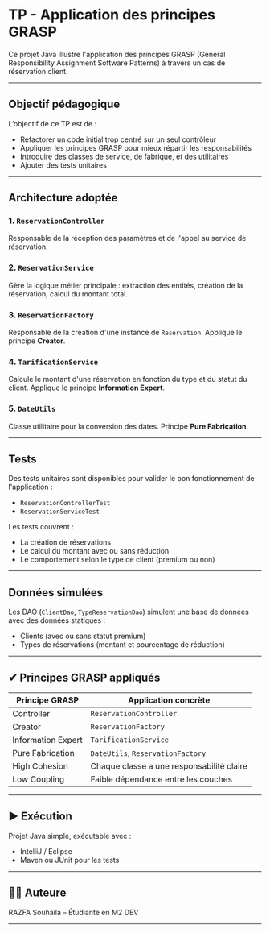 # TP - Application des principes GRASP

Ce projet Java illustre l'application des principes GRASP (General Responsibility Assignment Software Patterns) à travers un cas de réservation client.

---

## Objectif pédagogique

L’objectif de ce TP est de :
- Refactorer un code initial trop centré sur un seul contrôleur
- Appliquer les principes GRASP pour mieux répartir les responsabilités
- Introduire des classes de service, de fabrique, et des utilitaires
- Ajouter des tests unitaires

---

## Architecture adoptée

### 1. `ReservationController`
Responsable de la réception des paramètres et de l'appel au service de réservation.

### 2. `ReservationService`
Gère la logique métier principale : extraction des entités, création de la réservation, calcul du montant total.

### 3. `ReservationFactory`
Responsable de la création d'une instance de `Reservation`. Applique le principe **Creator**.

### 4. `TarificationService`
Calcule le montant d'une réservation en fonction du type et du statut du client. Applique le principe **Information Expert**.

### 5. `DateUtils`
Classe utilitaire pour la conversion des dates. Principe **Pure Fabrication**.

---

##  Tests

Des tests unitaires sont disponibles pour valider le bon fonctionnement de l'application :
- `ReservationControllerTest`
- `ReservationServiceTest`

Les tests couvrent :
- La création de réservations
- Le calcul du montant avec ou sans réduction
- Le comportement selon le type de client (premium ou non)

---

##  Données simulées

Les DAO (`ClientDao`, `TypeReservationDao`) simulent une base de données avec des données statiques :
- Clients (avec ou sans statut premium)
- Types de réservations (montant et pourcentage de réduction)

---

## ✔ Principes GRASP appliqués

| Principe GRASP         | Application concrète                        |
|------------------------|---------------------------------------------|
| Controller             | `ReservationController`                    |
| Creator                | `ReservationFactory`                       |
| Information Expert     | `TarificationService`                      |
| Pure Fabrication       | `DateUtils`, `ReservationFactory`          |
| High Cohesion          | Chaque classe a une responsabilité claire  |
| Low Coupling           | Faible dépendance entre les couches        |

---

## ▶ Exécution

Projet Java simple, exécutable avec :
- IntelliJ / Eclipse
- Maven ou JUnit pour les tests

---

## 🙋‍♀️ Auteure

RAZFA Souhaila – Étudiante en M2 DEV

---


